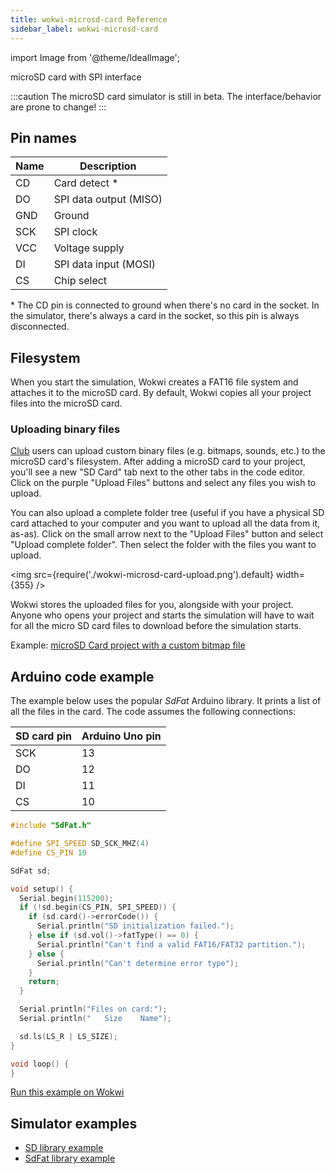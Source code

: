 ```yaml
---
title: wokwi-microsd-card Reference
sidebar_label: wokwi-microsd-card
---
```


import Image from '@theme/IdealImage';

microSD card with SPI interface

<wokwi-microsd-card />

:::caution
The microSD card simulator is still in beta. The interface/behavior are prone to change!
:::

## Pin names

| Name | Description            |
| ---- | ---------------------- |
| CD   | Card detect \*         |
| DO   | SPI data output (MISO) |
| GND  | Ground                 |
| SCK  | SPI clock              |
| VCC  | Voltage supply         |
| DI   | SPI data input (MOSI)  |
| CS   | Chip select            |

\* The CD pin is connected to ground when there's no card in the socket. In the simulator, there's always a card in the socket, so this pin is always disconnected.

## Filesystem

When you start the simulation, Wokwi creates a FAT16 file system and attaches it to the microSD card. By default, Wokwi copies all your project files into the microSD card.

### Uploading binary files

[Club](https://wokwi.com) users can upload custom binary files (e.g. bitmaps, sounds, etc.) to the microSD card's filesystem. After adding a microSD card to your project, you'll see a new "SD Card" tab next to the other tabs in the code editor. Click on the purple "Upload Files" buttons and select any files you wish to upload.

You can also upload a complete folder tree (useful if you have a physical SD card attached to your computer and you want to upload all the data from it, as-as). Click on the small arrow next to the "Upload Files" button and select "Upload complete folder". Then select the folder with the files you want to upload.

<img src={require('./wokwi-microsd-card-upload.png').default} width={355} />

Wokwi stores the uploaded files for you, alongside with your project. Anyone who opens your project and starts the simulation will have to wait for all the micro SD card files to download before the simulation starts.

Example: [microSD Card project with a custom bitmap file](https://wokwi.com/arduino/projects/319810932695892564)

## Arduino code example

The example below uses the popular _SdFat_ Arduino library. It prints a list of all the files in the card. The code assumes the following connections:

| SD card pin | Arduino Uno pin |
| ----------- | --------------- |
| SCK         | 13              |
| DO          | 12              |
| DI          | 11              |
| CS          | 10              |

```cpp
#include "SdFat.h"

#define SPI_SPEED SD_SCK_MHZ(4)
#define CS_PIN 10

SdFat sd;

void setup() {
  Serial.begin(115200);
  if (!sd.begin(CS_PIN, SPI_SPEED)) {
    if (sd.card()->errorCode()) {
      Serial.println("SD initialization failed.");
    } else if (sd.vol()->fatType() == 0) {
      Serial.println("Can't find a valid FAT16/FAT32 partition.");
    } else {
      Serial.println("Can't determine error type");
    }
    return;
  }

  Serial.println("Files on card:");
  Serial.println("   Size    Name");

  sd.ls(LS_R | LS_SIZE);
}

void loop() {
}
```

[Run this example on Wokwi](https://wokwi.com/arduino/projects/310692660849410626)

## Simulator examples

- [SD library example](https://wokwi.com/arduino/projects/310542489623724609)
- [SdFat library example](https://wokwi.com/arduino/projects/310692660849410626)
